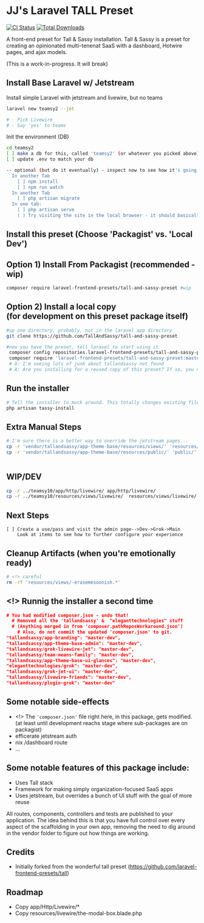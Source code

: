 # JJ's Laravel TALL Preset

[![CI Status](https://github.com/laravel-frontend-presets/tall-and-sassy/workflows/Run%20Tests/badge.svg)](https://github.com/laravel-frontend-presets/tall/actions)
[![Total Downloads](https://poser.pugx.org/laravel-frontend-presets/tall-and-sassy/d/total.svg)](https://packagist.org/packages/laravel-frontend-presets/tall)

A front-end preset for Tall & Sassy installation. Tall & Sassy is a preset for 
creating an opinionated multi-tenenat SaaS with a dashboard, Hotwire pages, and ajax models.


(This is a work-in-progress. It will break)

Install Base Laravel w/ Jetstream
---

Install simple Laravel with jetstream and livewire, but no teams
```bash
laravel new teamsy2 --jet

# - Pick Livewire
# - Say 'yes' to teams
```




Init the environment (DB)
```bash
cd teamsy2
[ ] make a db for this, called 'teamsy2' (or whatever you picked above)
[ ] update .env to match your db

-- optional (but do it eventually) - inspect now to see how it's going
  In another Tab
    [ ] npm install
    [ ] npm run watch
  In another Tab
    [ ] php artisan migrate
  In one tab:
    [ ] php artisan serve
    ( ) Try visiting the site in the local browser - it should basically work as standard laravel app
```

Install this preset (Choose 'Packagist' vs. 'Local Dev')
---
Option 1) Install From Packagist (recommended - wip)
---
```bash
composer require laravel-frontend-presets/tall-and-sassy-preset #wip
``` 

Option 2) Install a local copy <br> (for development on this preset package itself)
---
```bash
#up one directory, probably, not in the laravel app directory 
git clone https://github.com/TallAndSassy/tall-and-sassy-preset
```

```bash
#now you have the preset, tell laravel to start using it
 composer config repositories.laravel-frontend-presets/tall-and-sassy-preset path '../tall-and-sassy-preset' 
 composer require 'laravel-frontend-presets/tall-and-sassy-preset:master-dev'
 # Q: I'm seeing lots of junk about tallandsassy not found
 # A: Are you installing for a reused copy of this preset? If so, you need to clean up our composer.json file take out the merged dependancies...(See below)
```
Run the installer
---

```bash
# Tell the installer to muck around. This totally changes existing files <!>
php artisan tassy-install   
```

Extra Manual Steps
---
```bash
# I'm sure there is a better way to override the jetstream pages...
cp -r 'vendor/tallandsassy/app-theme-base/resources/views/' 'resources/views/'
cp -r 'vendor/tallandsassy/app-theme-base/resources/public/' 'public/'
 
```
WIP/DEV
-------
```bash
cp -r ../teamsy10/app/http/livewire/ app/http/livewire/
cp -r ../teamsy10/resources/views/livewire/  resources/views/livewire/ 
```


Next Steps
---
```
[ ] Create a use/pass and visit the admin page-->Dev->Grok->Main
    Look at items to see how to further configure your experience
``` 

Cleanup Artifacts (when you're emotionally ready)
---
```bash
# <!> careful
rm -rf 'resources/views/-erasemesoonish.*'
```

<!> Runnig the installer a second time
---
```json
# You had modified composer.json - undo that!
  # Removed all the 'tallandsassy' &  "eleganttechnologies" stuff
  # (Anything merged in from 'composer.pathReposWorkaround.json')
    # Also, do not commit the updated 'composer.json' to git.
"tallandsassy/app-branding": "master-dev",
"tallandsassy/app-theme-base-admin": "master-dev",
"tallandsassy/grok-livewire-jet": "master-dev",
"tallandsassy/team-means-family": "master-dev",
"tallandsassy/app-theme-base-ui-glances": "master-dev",
"eleganttechnologies/grok": "master-dev",
"tallandsassy/grok-jet-ui": "master-dev",
"tallandsassy/livewire-friends": "master-dev",
"tallandsassy/plugin-grok": "master-dev"   
```
Some notable side-effects
---
- <!> The <code>'composer.json'</code> file right here, in this package, gets modified.
  <br>(at least until development reachs stage where sub-packages are on packagist)
- efficerate jetstream auth 
- nix /dashboard route
- ...

Some notable features of this package include:
---
- Uses Tall stack
- Framework for making simply organization-focused SaaS apps
- Uses jetstream, but overrides a bunch of UI stuff with the goal of more reuse 

All routes, components, controllers and tests are published to your application. The idea behind this is that you have full control over every aspect of the scaffolding in your own app, removing the need to dig around in the vendor folder to figure out how things are working.



## Credits
- Initially forked from the wonderful tall preset (https://github.com/laravel-frontend-presets/tall)


## Roadmap
- Copy app/Http/Livewire/*
- Copy resources/livewire/the-modal-box.blade.php
